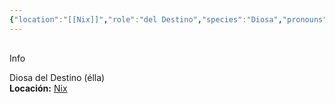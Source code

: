```yaml
---
{"location":"[[Nix]]","role":"del Destino","species":"Diosa","pronouns":"élla","reference":"","description":"Diosa del Destino (élla)","statblock":"","patron":"","type":"Personas","dg-publish":true,"dg-publish-dm":true,"dg-path":"Dioses/Clotis.md","permalink":"/dioses/clotis/","dgPassFrontmatter":true}
---
```


<p><span><div data-callout-metadata="" data-callout-fold="" data-callout="info" class="callout node-insert-event"><div class="callout-title" dir="auto"><div class="callout-icon"><svg width="16" height="16"></svg></div><div class="callout-title-inner">Info</div></div><div class="callout-content">
<p dir="auto">Diosa del Destino (élla)<br>
<strong>Locación:</strong> <a data-tooltip-position="top" aria-label="Lugares/Nix.md" data-href="Lugares/Nix.md" href="Lugares/Nix.md" class="internal-link" target="_blank" rel="noopener nofollow">Nix</a></p>
</div></div></span></p>